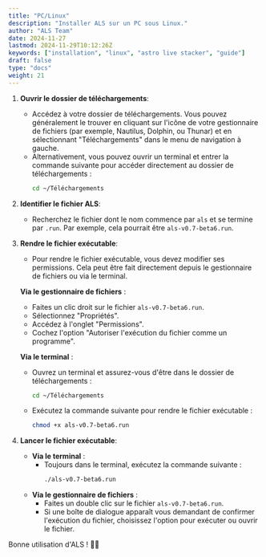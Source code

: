 ```yaml
---
title: "PC/Linux"
description: "Installer ALS sur un PC sous Linux."
author: "ALS Team"
date: 2024-11-27
lastmod: 2024-11-29T10:12:26Z
keywords: ["installation", "linux", "astro live stacker", "guide"]
draft: false
type: "docs"
weight: 21
---
```


1. **Ouvrir le dossier de téléchargements**:
   - Accédez à votre dossier de téléchargements. Vous pouvez généralement le trouver en cliquant sur l'icône de votre gestionnaire de fichiers (par exemple, Nautilus, Dolphin, ou Thunar) et en sélectionnant "Téléchargements" dans le menu de navigation à gauche.
   - Alternativement, vous pouvez ouvrir un terminal et entrer la commande suivante pour accéder directement au dossier de téléchargements :
     ```bash
     cd ~/Téléchargements
     ```

2. **Identifier le fichier ALS**:
   - Recherchez le fichier dont le nom commence par `als` et se termine par `.run`. Par exemple, cela pourrait être `als-v0.7-beta6.run`.

3. **Rendre le fichier exécutable**:
   - Pour rendre le fichier exécutable, vous devez modifier ses permissions. Cela peut être fait directement depuis le gestionnaire de fichiers ou via le terminal.
   
   **Via le gestionnaire de fichiers** :
     - Faites un clic droit sur le fichier `als-v0.7-beta6.run`.
     - Sélectionnez "Propriétés".
     - Accédez à l'onglet "Permissions".
     - Cochez l'option "Autoriser l'exécution du fichier comme un programme".

   **Via le terminal** :
     - Ouvrez un terminal et assurez-vous d'être dans le dossier de téléchargements :
       ```bash
       cd ~/Téléchargements
       ```
     - Exécutez la commande suivante pour rendre le fichier exécutable :
       ```bash
       chmod +x als-v0.7-beta6.run
       ```

4. **Lancer le fichier exécutable**:
   - **Via le terminal** :
     - Toujours dans le terminal, exécutez la commande suivante :
       ```bash
       ./als-v0.7-beta6.run
       ```
   - **Via le gestionnaire de fichiers** :
     - Faites un double clic sur le fichier `als-v0.7-beta6.run`.
     - Si une boîte de dialogue apparaît vous demandant de confirmer l'exécution du fichier, choisissez l'option pour exécuter ou ouvrir le fichier.

Bonne utilisation d'ALS ! 🚀✨
